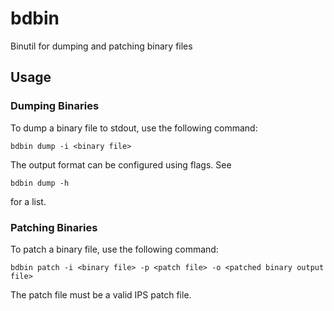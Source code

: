 # bdbin

Binutil for dumping and patching binary files

## Usage

### Dumping Binaries

To dump a binary file to stdout, use the following command:

`bdbin dump -i <binary file>`

The output format can be configured using flags. See

`bdbin dump -h`

for a list.

### Patching Binaries

To patch a binary file, use the following command:

`bdbin patch -i <binary file> -p <patch file> -o <patched binary output file>`

The patch file must be a valid IPS patch file.
